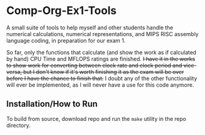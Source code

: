 # Comp-Org-Ex1-Tools
A small suite of tools to help myself and other students handle the numerical calculations, numerical representations, and MIPS RISC assembly language coding, in preparation for our exam 1. 

So far, only the functions that calculate (and show the work as if calculated by hand) CPU Time and MFLOPS ratings are finished. ~~I have it in the works to show work for converting between clock rate and clock period and vice-versa, but I don't know if it's worth finishing it as the exam will be over before I have the chance to finish that.~~ I doubt any of the other functionality will ever be implemented, as I will never have a use for this code anymore.

## Installation/How to Run
To build from source, download repo and run the `make` utility in the repo directory.

